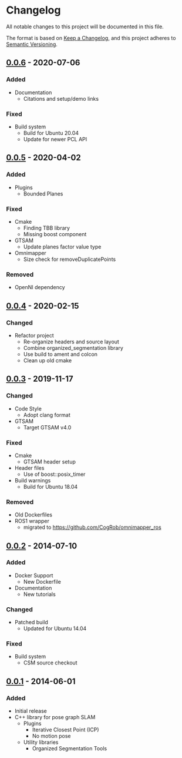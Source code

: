 # Changelog

All notable changes to this project will be documented in this file.

The format is based on [Keep a Changelog](https://keepachangelog.com/en/1.0.0/),
and this project adheres to [Semantic Versioning](https://semver.org/spec/v2.0.0.html).

## [0.0.6] - 2020-07-06

### Added

- Documentation
  - Citations and setup/demo links

### Fixed

- Build system
  - Build for Ubuntu 20.04
  - Update for newer PCL API

## [0.0.5] - 2020-04-02

### Added

- Plugins
  - Bounded Planes

### Fixed

- Cmake
  - Finding TBB library
  - Missing boost component
- GTSAM
  - Update planes factor value type
- Omnimapper
  - Size check for removeDuplicatePoints

### Removed

- OpenNI dependency

## [0.0.4] - 2020-02-15

### Changed

- Refactor project
  - Re-organize headers and source layout
  - Combine organized_segmentation library
  - Use build to ament and colcon
  - Clean up old cmake

## [0.0.3] - 2019-11-17

### Changed

- Code Style
  - Adopt clang format
- GTSAM
  - Target GTSAM v4.0

### Fixed

- Cmake
  - GTSAM header setup
- Header files
  - Use of boost::posix_timer
- Build warnings
  - Build for Ubuntu 18.04

### Removed

- Old Dockerfiles
- ROS1 wrapper
  - migrated to https://github.com/CogRob/omnimapper_ros

## [0.0.2] - 2014-07-10

### Added

- Docker Support
  - New Dockerfile
- Documentation
  - New tutorials

### Changed

- Patched build
  - Updated for Ubuntu 14.04

### Fixed

- Build system
  - CSM source checkout

## [0.0.1] - 2014-06-01

### Added

- Initial release
- C++ library for pose graph SLAM
  - Plugins
    - Iterative Closest Point (ICP)
    - No motion pose
  - Utility libraries
    - Organized Segmentation Tools

[unreleased]: https://github.com/CogRob/omnimapper/releases/tag/v0.0.6...HEAD
[0.0.6]: https://github.com/CogRob/omnimapper/releases/tag/v0.0.5...v0.0.6
[0.0.5]: https://github.com/CogRob/omnimapper/releases/tag/v0.0.4...v0.0.5
[0.0.4]: https://github.com/CogRob/omnimapper/releases/tag/v0.0.3...v0.0.4
[0.0.3]: https://github.com/CogRob/omnimapper/releases/tag/v0.0.2...v0.0.3
[0.0.2]: https://github.com/CogRob/omnimapper/releases/tag/v0.0.1...v0.0.2
[0.0.1]: https://github.com/CogRob/omnimapper/releases/tag/v0.0.1
